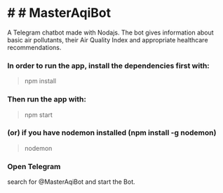 


# # # MasterAqiBot
A Telegram chatbot made with Nodajs. The bot gives information about basic air pollutants, their Air Quality Index and appropriate healthcare recommendations.

### In order to run the app, install the dependencies first with:
>npm install

### Then run the app with:

>npm start

### (or) if you have nodemon installed (npm install -g nodemon)

>nodemon

### Open Telegram 
 search for @MasterAqiBot and start the Bot.
